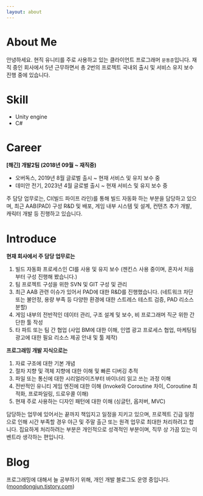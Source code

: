```yaml
---
layout: about 
---
```


# About Me
안녕하세요. 현직 유니티를 주로 사용하고 있는 클라이언트 프로그래머 `문동준`입니다. 재직 중인 회사에서 5년 근무하면서 총 2번의 프로젝트 국내외 출시 및 서비스 유지 보수 진행 중에 있습니다.
<br/>

# Skill
* Unity engine
* C#

# Career
**[해긴] 개발2팀 (2018년 09월 ~ 재직중)**
* 오버독스, 2019년 8월 글로벌 출시 ~ 현재 서비스 및 유지 보수 중   
* 데미안 전기, 2023년 4월 글로벌 출시 ~ 현재 서비스 및 유지 보수 중 

주 담당 업무로는, CI(빌드 파이프 라인)를 통해 빌드 자동화 하는 부분을 담당하고 있으며, 최근 AAB(PAD) 구성 R&D 및 배포, 게임 내부 시스템 및 설계, 컨텐츠 추가 개발, 캐릭터 개발 등 진행하고 있습니다.
<br/>

# Introduce
**현재 회사에서 주 담당 업무로는**
1. 빌드 자동화 프로세스인 CI를 사용 및 유지 보수 (젠킨스 사용 중이며, 혼자서 처음부터 구성 진행해 봤습니다.)
2. 팀 프로젝트 구성을 위한 SVN 및 GIT 구성 및 관리
3. 최근 AAB 관련 이슈가 있어서 PAD에 대한 R&D를 진행했습니다. (네트워크 차단 또는 불안정, 용량 부족 등 다양한 환경에 대한 스트레스 테스트 검증, PAD 리소스 분할)
4. 게임 내부의 전반적인 데이터 관리, 구조 설계 및 보수, 비 프로그래머 직군 위한 간단한 툴 작성
5. 타 파트 또는 팀 간 협업 (사업 BM에 대한 이해, 인앱 광고 프로세스 협업, 마케팅팀 광고에 대한 필요 리소스 제공 안내 및 툴 제작)

**프로그래밍 개발 지식으로는**
1. 자료 구조에 대한 기본 개념
2. 절차 지향 및 객체 지향에 대한 이해 및 빠른 디버깅 추적
3. 파일 또는 통신에 대한 시리얼라이즈부터 바이너리 읽고 쓰는 과정 이해
4. 전반적인 유니티 게임 엔진에 대한 이해 (Invoke와 Coroutine 차이, Coroutine 최적화, 프로파일링, 드로우콜 이해)
5. 현재 주로 사용하는 디자인 패턴에 대한 이해 (싱글턴, 옵저버, MVC)

담당하는 업무에 있어서는 끝까지 책임지고 일정을 지키고 있으며, 프로젝트 긴급 일정으로 인해 시간 부족할 경우 야근 및 주말 출근 또는 원격 업무로 최대한 처리하려고 합니다. 집요하게 처리하려는 부분은 개인적으로 성격적인 부분이며, 직무 상 가끔 있는 이벤트라 생각하는 편입니다.
<br/>

# Blog
프로그래밍에 대해서 늘 공부하기 위해, 개인 개발 블로그도 운영 중입니다. ([moondongjun.tistory.com](https://moondongjun.tistory.com))
